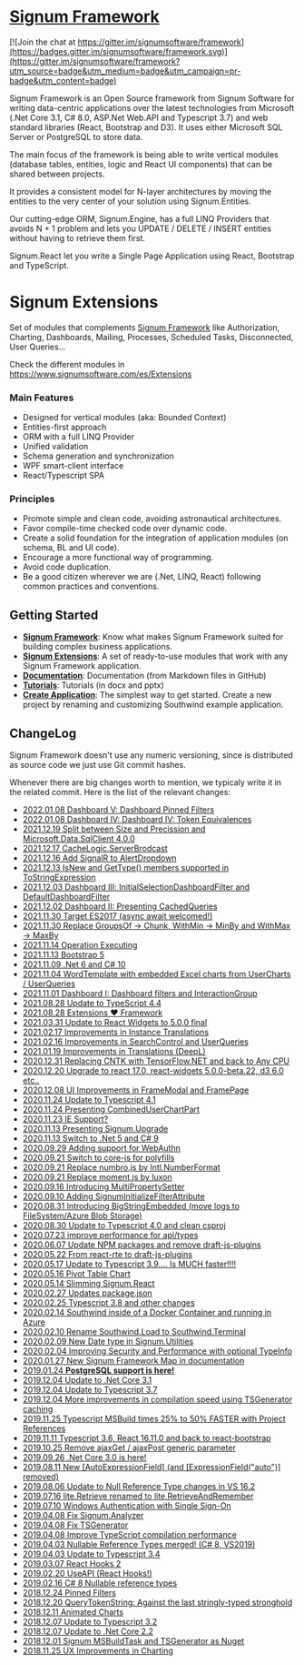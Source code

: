 [Signum Framework](http://www.signumframework.com/)
===================================================

[![Join the chat at https://gitter.im/signumsoftware/framework](https://badges.gitter.im/signumsoftware/framework.svg)](https://gitter.im/signumsoftware/framework?utm_source=badge&utm_medium=badge&utm_campaign=pr-badge&utm_content=badge)

Signum Framework is an Open Source framework from Signum Software for writing data-centric applications over the latest technologies from Microsoft (.Net Core 3.1, C# 8.0, ASP.Net Web.API and Typescript 3.7) and web standard libraries (React, Bootstrap and D3). It uses either  Microsoft SQL Server or PostgreSQL to store data.   

The main focus of the framework is being able to write vertical modules (database tables, entities, logic and React UI components) that can be shared between projects.

It provides a consistent model for N-layer architectures by moving the entities to the very center of your solution using Signum.Entities.

Our cutting-edge ORM, Signum.Engine, has a full LINQ Providers that avoids N + 1 problem and lets you UPDATE / DELETE / INSERT entities without having to retrieve them first.

Signum.React let you write a Single Page Application using React, Bootstrap and TypeScript.
 
# Signum Extensions
Set of modules that complements [Signum Framework](https://www.signumsoftware.com/es/Framework) like Authorization, Charting, Dashboards, Mailing, Processes, Scheduled Tasks, Disconnected, User Queries...

Check the different modules in https://www.signumsoftware.com/es/Extensions


### Main Features ###
* Designed for vertical modules (aka: Bounded Context)
* Entities-first approach
* ORM with a full LINQ Provider
* Unified validation
* Schema generation and synchronization
* WPF smart-client interface
* React/Typescript SPA


### Principles ###
* Promote simple and clean code, avoiding astronautical architectures.
* Favor compile-time checked code over dynamic code.
* Create a solid foundation for the integration of application modules (on schema, BL and UI code).
* Encourage a more functional way of programming.
* Avoid code duplication.
* Be a good citizen wherever we are (.Net, LINQ, React) following common practices and conventions.

## Getting Started

* **[Signum Framework](http://www.signumsoftware.com/en/Framework)**: Know what makes Signum Framework suited for building complex business applications. 
* **[Signum Extensions](http://www.signumsoftware.com/en/Framework)**: A set of ready-to-use modules that work with any Signum Framework application. 
* **[Documentation](http://www.signumsoftware.com/Documentation)**:  Documentation (from Markdown files in GitHub)
* **[Tutorials](https://github.com/signumsoftware/docs)**: Tutorials (in docx and pptx) 
* **[Create Application](http://www.signumsoftware.com/en/DuplicateApplication)**: The simplest way to get started. Create a new project by renaming and customizing Southwind example application.  

## ChangeLog

Signum Framework doesn't use any numeric versioning, since is distributed as source code we just use Git commit hashes.

Whenever there are big changes worth to mention, we typicaly write it in the related commit. Here is the list of the relevant changes: 

* [2022.01.08 Dashboard V: Dashboard Pinned Filters](https://github.com/signumsoftware/framework/commit/552079543443bff685e0a5b2fbe48dbefaaf149b#commitcomment-63148535)
* [2022.01.08 Dashboard IV: Dashboard IV: Token Equivalences](https://github.com/signumsoftware/framework/commit/85b2648205a6cd1e3a84ffdac955b74585cddfa2#comments)
* [2021.12.19 Split between Size and Precission and Microsoft.Data.SqlClient 4.0.0](https://github.com/signumsoftware/framework/commit/fe17abd91b3e319d78c7ae2b4dfb0c70c7c4f276)
* [2021.12.17 CacheLogic.ServerBrodcast](https://github.com/signumsoftware/framework/commit/1903c0df005bec80dac4a7fca5b20b257420c591#commitcomment-62129403)
* [2021.12.16 Add SignalR to AlertDropdown](https://github.com/signumsoftware/framework/commit/c3e89ed1dfd53eaaf619c2823de43cb0cc2d3154#commitcomment-62061830)
* [2021.12.13 IsNew and GetType() members supported in ToStringExpression](https://github.com/signumsoftware/framework/commit/644151a2481307fdbb53216d2d71022a71e75d2c#comments)
* [2021.12.03 Dashboard III; InitialSelectionDashboardFilter and DefaultDashboardFilter](https://github.com/signumsoftware/framework/commit/90392c1066b7aed631ec3aaa55258e06f18ad013#comments)
* [2021.12.02 Dashboard II: Presenting CachedQueries](https://github.com/signumsoftware/framework/commit/641293cd886280a857493e6b9b10361220f19702#commitcomment-61271093) 
* [2021.11.30 Target ES2017 (async await welcomed!)](https://github.com/signumsoftware/framework/commit/9caeecfc0a8b489d4460aafe53450ef9ec416194#comments)
* [2021.11.30 Replace GroupsOf -> Chunk, WithMin -> MinBy and WithMax -> MaxBy](https://github.com/signumsoftware/framework/commit/45303a1a81a4335de21191438a574f98019075da#comments)
* [2021.11.14 Operation Executing](https://github.com/signumsoftware/framework/commit/002bcc9665ebf2bb6c0eed5e043cb081aab7e73c#comments)
* [2021.11.13 Bootstrap 5](https://github.com/signumsoftware/framework/commit/7d0804c7c2ab4841d0985e42c3b5fa96b8f01780#comments)
* [2021.11.09 .Net 6 and C# 10](https://github.com/signumsoftware/framework/commit/0669737b11a30dc385eb8fd1bc22ac97fa637cd0#commitcomment-59667330)
* [2021.11.04 WordTemplate with embedded Excel charts from UserCharts / UserQueries](https://github.com/signumsoftware/framework/commit/e8d4ab20e612af0b826beca77b7edf648227e806)
* [2021.11.01 Dashboard I: Dashboard filters and InteractionGroup](https://github.com/signumsoftware/framework/commit/55def717ccf8414e11396faa6b47b12747c56f01)
* [2021.08.28 Update to TypeScript 4.4](https://github.com/signumsoftware/framework/commit/f6412af23da1e225b0b417b329874acd8c820f05#commitcomment-55586120)
* [2021.08.28 Extensions ❤ Framework](https://github.com/signumsoftware/framework/commit/b7848eff42f5d242ed73035a5cc91f35d5ec20c8#commitcomment-55557696)
* [2021.03.31 Update to React Widgets to 5.0.0 final](https://github.com/signumsoftware/framework/commit/f85f1d71be63273d8d55f224274af677e4d586f5#commitcomment-48935445)
* [2021.02.17 Improvements in Instance Translations](https://github.com/signumsoftware/framework/commit/7c3a0da37ad3f8395ae1e65cd10c238034b98f58#commitcomment-47240876)
* [2021.02.16 Improvements in SearchControl and UserQueries](https://github.com/signumsoftware/framework/commit/efbe32018a94f46a41e68199606405924ce66bc4#commitcomment-47203466)
* [2021.01.19 Improvements in Translations (DeepL)](https://github.com/signumsoftware/framework/commit/b33e499e50fc855d2bd044c65361b13bfbbf257e#commitcomment-46112089)
* [2020.12.31 Replacing CNTK with TensorFlow.NET and back to Any CPU](https://github.com/signumsoftware/framework/commit/4f28e79349892c7f5045172c9e2e1d4b374b6dac#commitcomment-45536021)
* [2020.12.20 Upgrade to react 17.0, react-widgets 5.0.0-beta.22, d3 6.0 etc..](https://github.com/signumsoftware/framework/commit/760bdebd1f8457a505a4921ba09c10ac3097f911#commitcomment-45284544)
* [2020.12.08 UI Improvements in FrameModal and FramePage](https://github.com/signumsoftware/framework/commit/b08684db4c8e7630ad47ca957dd47b71d4064d5a#comments)
* [2020.11.24 Update to Typescript 4.1](https://github.com/signumsoftware/framework/commit/9379e400b232dac4e8bf284eee8fbded43f78e2b#comments)
* [2020.11.24 Presenting CombinedUserChartPart](https://github.com/signumsoftware/framework/commit/ef0eee90293604399a3b399d415ab4ccd1c94092#commitcomment-44503677)
* [2020.11.23 IE Support?](https://github.com/signumsoftware/framework/commit/ef0eee90293604399a3b399d415ab4ccd1c94092#comments)
* [2020.11.13 Presenting Signum.Upgrade](https://github.com/signumsoftware/framework/commit/a1a37a4a8bd3291dd244daa0db7e113d5ce4f859#comments)
* [2020.11.13 Switch to .Net 5 and C# 9](https://github.com/signumsoftware/framework/commit/227a8e79aece9d3be5020f2a8dad840c4fba95ad#comments)
* [2020.09.29 Adding support for WebAuthn](https://github.com/signumsoftware/framework/commit/76c66b8a2416b13b74bc4aeba480369651e09645#comments)
* [2020.09.21 Switch to core-js for polyfills](https://github.com/signumsoftware/framework/commit/c7b5c44af40eafd3325f76cb74b39e4a7d712404#comments)
* [2020.09.21 Replace numbro.js by Intl.NumberFormat](https://github.com/signumsoftware/framework/commit/e2de807e055f68e359949d1c6e2c21b5d093ed7f#commitcomment-42575661)
* [2020.09.21 Replace moment.js by luxon](https://github.com/signumsoftware/framework/commit/b2096177de9f84c91d226e1a6080386c55566d2a#commitcomment-42575134)
* [2020.09.16 Introducing MultiPropertySetter](https://github.com/signumsoftware/framework/commit/e11a04d81947b89e1b732f4f88f350cbf690010f)
* [2020.09.10 Adding SignumInitializeFilterAttribute](https://github.com/signumsoftware/framework/commit/8af868d10231629c8f045eb5b86f8431df427811#comments)
* [2020.08.31 Introducing BigStringEmbedded (move logs to FileSystem/Azure Blob Storage)](https://github.com/signumsoftware/framework/commit/726165e34c9323bb17ba2e006d1e7b128fbde8ba#comments)
* [2020.08.30 Update to Typescript 4.0 and clean csproj](https://github.com/signumsoftware/framework/commit/98922089a40eb140a372be7e4d8b28c4327df48d#comments)
* [2020.07.23 improve performance for api/types](https://github.com/signumsoftware/framework/commit/b47a37c386e4085fbc3bf66f68579954f9aac5f6#commitcomment-40851357)
* [2020.06.07 Update NPM packages and remove draft-js-plugins](https://github.com/signumsoftware/framework/commit/39f30297aa7d826082f2c37fe5d09bed429e38a6#comments)
* [2020.05.22 From react-rte to draft-js-plugins](https://github.com/signumsoftware/framework/commit/0f01c7a7d6a24ff8bab1046f136de36de4a93b4a#commitcomment-39362952)
* [2020.05.17 Update to Typescript 3.9.... Is MUCH faster!!!!](https://github.com/signumsoftware/framework/commit/da3afe553537ed18d5e5cb0df32b00f70052223f#comments)
* [2020.05.16 Pivot Table Chart](https://github.com/signumsoftware/framework/commit/91330aad5405df50cd7cc8fc42de36bbfc759b70#comments)
* [2020.05.14 Slimming Signum.React](https://github.com/signumsoftware/framework/commit/31c91dad34f251f0c728cad426d5f5db9e496261#comments)
* [2020.02.27 Updates package.json](https://github.com/signumsoftware/framework/commit/08f78128326fad5eaf80f184d67f76863f5aa8a9#comments)
* [2020.02.25 Typescript 3.8 and other changes](https://github.com/signumsoftware/framework/commit/8cdc9ab0ec5488dcfa65b2539bc7e784f0607f47#comments)
* [2020.02.14 Southwind inside of a Docker Container and running in Azure](https://github.com/signumsoftware/framework/commit/f9cc544a09cf1d80ae52ac659b57af06d8e730c5#comments)
* [2020.02.10 Rename Southwind.Load to Southwind.Terminal](https://github.com/signumsoftware/framework/commit/e5abacb0e234d9ef37158e911eb905a41ddc3a5a#comments)
* [2020.02.09 New Date type in Signum.Utilities](https://github.com/signumsoftware/framework/commit/5602efff5ae1bab352a50d783a1fe886371a9b46#comments)
* [2020.02.04 Improving Security and Performance with optional TypeInfo](https://github.com/signumsoftware/framework/commit/6e8aac61d19d8c15ff225fce6e6e105767643f4a#comments)
* [2020.01.27 New Signum Framework Map in documentation](https://github.com/signumsoftware/framework/commit/f877341021c4bec78d232aa71c0288d838e303d2#comments)
* [2019.01.24 **PostgreSQL support is here!**](https://github.com/signumsoftware/framework/commit/28955281a1e7b36b09f668f33f7b5e433f6b511b#comments)
* [2019.12.04 Update to .Net Core 3.1](https://github.com/signumsoftware/framework/commit/c416518733f67ca6ae73bd2bc0cff83ef18a2c64#comments)
* [2019.12.04 Update to Typescript 3.7](https://github.com/signumsoftware/framework/commit/d9edd5822cc79e8a56f4d534184db4e869956340#comments)
* [2019.12.04 More improvements in compilation speed using TSGenerator caching](https://github.com/signumsoftware/framework/commit/a6d3c795b0c88146c90ec490d3b6400cb6cc4b25#comments)
* [2019.11.25 Typescript MSBuild times 25% to 50% FASTER with Project References](https://github.com/signumsoftware/framework/commit/f4ec62400a5e2382b3c5b9b04d47ba2335ade12c#comments)
* [2019.11.11 Typescript 3.6, React 16.11.0 and back to react-bootstrap](https://github.com/signumsoftware/framework/commit/02e9a95fae7f3fce22792ef151f79c36af59f63b#comments)
* [2019.10.25 Remove ajaxGet / ajaxPost generic parameter](https://github.com/signumsoftware/framework/commit/99ea65e7adc3c581964e22e216469044a90b20f1#comments)
* [2019.09.26 .Net Core 3.0 is here!](https://github.com/signumsoftware/framework/commit/48cdba0030ae9ba649b1f0098ade0e114f4820be#comments)
* [2019.08.11 New [AutoExpressionField] (and [ExpressionField("auto")] removed)](https://github.com/signumsoftware/framework/commit/c99d4da3c8e94c55c868b659211e2868996e8613#comments)
* [2019.08.06 Update to Null Reference Type changes in VS 16.2](https://github.com/signumsoftware/framework/commit/92b213ea2a1ff71501dde1746b1f1376d4893a72#comments)
* [2019.07.16 lite.Retrieve renamed to lite.RetrieveAndRemember](https://github.com/signumsoftware/framework/commit/b3b1189f148477d71ce70bf716b7820693abce4b#comments)
* [2019.07.10 Windows Authentication with Single Sign-On](https://github.com/signumsoftware/framework/commit/1ad8c2405bb5f9bd65301548a232059bb4c1173c#comments)
* [2019.04.08 Fix Signum.Analyzer](https://github.com/signumsoftware/framework/commit/2cbf5c906b2485a252d3db9237e8f131d484f0fc#comments)
* [2019.04.08 Fix TSGenerator](https://github.com/signumsoftware/framework/commit/5c1200c29723352f1c20c58de7607feaf0276164#comments)
* [2019.04.08 Improve TypeScript compilation performance](https://github.com/signumsoftware/framework/commit/84ad9edb7d7368229318ef840e2d51c95f2d330c#comments)
* [2019.04.03 Nullable Reference Types merged! (C# 8, VS2019)](https://github.com/signumsoftware/framework/commit/2033a7d6b0f69801d1f5a7130a8c92e0926b6270#comments)
* [2019.04.03 Update to Typescript 3.4](https://github.com/signumsoftware/framework/commit/8ee55ca68e8c9ad916592e289ddec089442ada59#comments)
* [2019.03.07 React Hooks 2](https://github.com/signumsoftware/framework/commit/ff296a98cdb96cbdb0ce2c6ad26c371a066e7f79#comments)
* [2019.02.20 UseAPI (React Hooks!)](https://github.com/signumsoftware/framework/commit/9ae1966a4c7b835093f69e44c2f17a31e9415a67#comments)
* [2019.02.16 C# 8 Nullable reference types](https://github.com/signumsoftware/framework/commit/28c71a1cb3a02ca2a2ab286e4ddc9f4b7bc36d7c#comments)
* [2018.12.24 Pinned Filters](https://github.com/signumsoftware/framework/commit/8836f7df076e0d31c2ffacaebf4806d706207fd1#comments)
* [2018.12.20 QueryTokenString<T>: Against the last stringly-typed stronghold](https://github.com/signumsoftware/framework/commit/10d24213acc2d76a622014923f3be2741a459709#comments)
 * [2018.12.11 Animated Charts](https://github.com/signumsoftware/framework/commit/8d81a5fc719b0e7f102c541a2fd7e9841244ece8#comments)
 * [2018.12.07 Update to Typescript 3.2](https://github.com/signumsoftware/framework/commit/9552afc293a5c568d3f8283b2dbf6aea6254b8b0#comments)
 * [2018.12.07 Update to .Net Core 2.2](https://github.com/signumsoftware/framework/commit/dc2a3d6f4f6968081ac16fc012ab37cc45de94f9#comments)
 * [2018.12.01 Signum MSBuildTask and TSGenerator as Nuget](https://github.com/signumsoftware/framework/commit/bedc53e6b1bbe38fad8f40faa578d924bbda5797#comments)
 * [2018.11.25 UX Improvements in Charting](https://github.com/signumsoftware/framework/commit/452cba51f62b88e3032502aed49a2ee7e775989f#comments)
